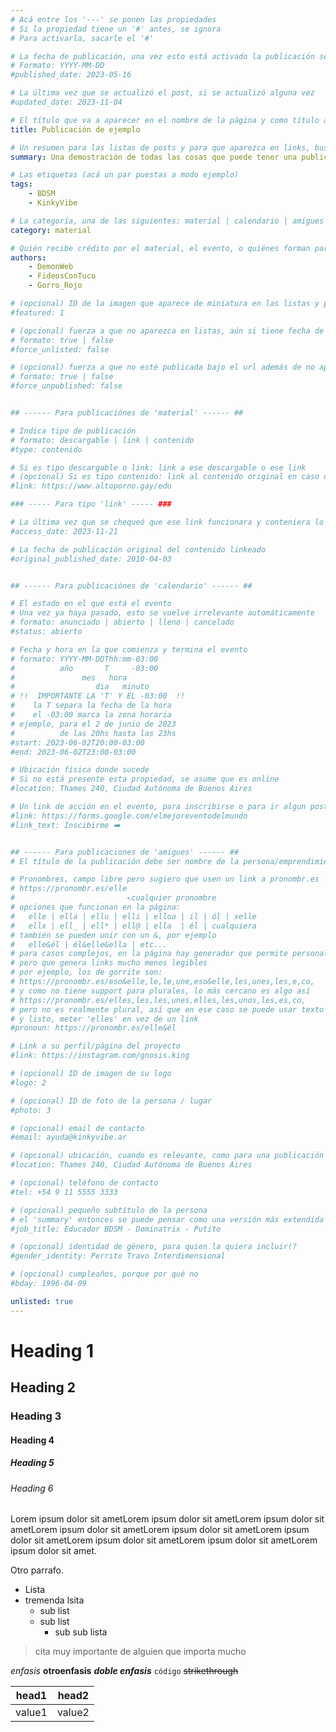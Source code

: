 ```yaml
---
# Acá entre los '---' se ponen las propiedades
# Si la propiedad tiene un '#' antes, se ignora
# Para activarla, sacarle el '#'

# La fecha de publicación, una vez esto está activado la publicación se vuelve visible
# Formato: YYYY-MM-DD
#published_date: 2023-05-16

# La última vez que se actualizó el post, si se actualizó alguna vez
#updated_date: 2023-11-04

# El título que va a aparecer en el nombre de la página y como título antes del contenido
title: Publicación de ejemplo

# Un resumen para las listas de posts y para que aparezca en links, buscadores, etc
summary: Una demostración de todas las cosas que puede tener una publicación

# Las etiquetas (acá un par puestas a modo ejemplo)
tags:
    - BDSM
    - KinkyVibe

# La categoría, una de las siguientes: material | calendario | amigues
category: material

# Quién recibe crédito por el material, el evento, o quiénes forman parte de un emprendimiento/proyecto
authors:
    - DemonWeb
    - FideosConTuco
    - Gorro_Rojo

# (opcional) ID de la imagen que aparece de miniatura en las listas y previews de links
#featured: 1

# (opcional) fuerza a que no aparezca en listas, aún si tiene fecha de publicación seteada. seguirá funcionando el url.
# formato: true | false
#force_unlisted: false

# (opcional) fuerza a que no esté publicada bajo el url además de no aparecer en ninguna lista: 
# formato: true | false
#force_unpublished: false


## ------ Para publicaciónes de 'material' ------ ##

# Indica tipo de publicación
# formato: descargable | link | contenido
#type: contenido

# Si es tipo descargable o link: link a ese descargable o ese link
# (opcional) Si es tipo contenido: link al contenido original en caso de ser una traducción un repost, una adaptación, etc
#link: https://www.altoporno.gay/edu

### ----- Para tipo 'link' ----- ###

# La última vez que se chequeó que ese link funcionara y conteniera lo que se supone que contiene
#access_date: 2023-11-21

# La fecha de publicación original del contenido linkeado
#original_published_date: 2010-04-03


## ------ Para publicaciónes de 'calendario' ------ ##

# El estado en el que está el evento
# Una vez ya haya pasado, esto se vuelve irrelevante automáticamente
# formato: anunciado | abierto | lleno | cancelado
#status: abierto

# Fecha y hora en la que comienza y termina el evento
# formato: YYYY-MM-DDThh:mm-03:00
#          año       T     -03:00
#               mes   hora
#                  dia   minuto
# !!  IMPORTANTE LA 'T' Y EL -03:00  !!
#    la T separa la fecha de la hora
#    el -03:00 marca la zona horaria
# ejemplo, para el 2 de junio de 2023
#          de las 20hs hasta las 23hs
#start: 2023-06-02T20:00-03:00
#end: 2023-06-02T23:00-03:00

# Ubicación física donde sucede
# Si no está presente esta propiedad, se asume que es online
#location: Thames 240, Ciudad Autónoma de Buenos Aires

# Un link de acción en el evento, para inscribirse o para ir algun post original
#link: https://forms.google.com/elmejoreventodelmundo
#link_text: Inscibirme ➡️


## ------ Para publicaciones de 'amigues' ------ ##
# El título de la publicación debe ser nombre de la persona/emprendimiento/proyecto

# Pronombres, campo libre pero sugiero que usen un link a pronombr.es
# https://pronombr.es/elle
#                         ↖cualquier pronombre
# opciones que funcionan en la página:
#   elle | ella | ellu | elli | elloa | il | ól | xelle
#   ellx | ell_ | ell* | ell@ | ella  | él | cualquiera
# también se pueden unir con un &, por ejemplo
#   elle&él | él&elle&ella | etc...
# para casos complejos, en la página hay generador que permite personalizar mas
# pero que genera links mucho menos legibles
# por ejemplo, los de gorrite son:
# https://pronombr.es/eso&elle,le,le,une,eso&elle,les,unes,les,e,co,
# y como no tiene support para plurales, lo más cercano es algo así
# https://pronombr.es/elles,les,les,unes,elles,les,unos,les,es,co,
# pero no es realmente plural, así que en ese caso se puede usar texto
# y listo, meter 'elles' en vez de un link
#pronoun: https://pronombr.es/elle&él

# Link a su perfil/página del proyecto
#link: https://instagram.com/gnosis.king

# (opcional) ID de imagen de su logo
#logo: 2

# (opcional) ID de foto de la persona / lugar
#photo: 3

# (opcional) email de contacto
#email: ayuda@kinkyvibe.ar

# (opcional) ubicación, cuando es relevante, como para una publicación sobre el QI
#location: Thames 240, Ciudad Autónoma de Buenos Aires

# (opcional) teléfono de contacto
#tel: +54 9 11 5555 3333

# (opcional) pequeño subtítulo de la persona
# el 'summary' entonces se puede pensar como una versión más extendida de esto
#job_title: Educador BDSM - Dominatrix - Putito

# (opcional) identidad de género, para quien la quiera incluir(?
#gender_identity: Perrito Travo Interdimensional

# (opcional) cumpleaños, porque por qué no
#bday: 1996-04-09

unlisted: true
---
```

# Heading 1
## Heading 2
### Heading 3
#### Heading 4
##### Heading 5
###### Heading 6

Lorem ipsum dolor sit ametLorem ipsum dolor sit ametLorem ipsum dolor sit ametLorem ipsum dolor sit ametLorem ipsum dolor sit ametLorem ipsum dolor sit ametLorem ipsum dolor sit ametLorem ipsum dolor sit ametLorem ipsum dolor sit amet.

Otro parrafo.

- Lista
- tremenda lsita
  - sub list  
  - sub list
    - sub sub lista

> cita muy importante de alguien que importa mucho

*enfasis* **otroenfasis** ***doble enfasis*** `código` ~~strikethrough~~

|head1|head2|
|-|-|
|value1|value2|

